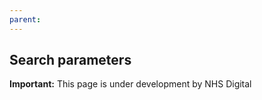 ```yaml
---
parent: 
---
```

## Search parameters

<div markdown="span" class="alert alert-warning" role="alert"><i class="fa fa-warning"></i><b> Important:</b> This page is under development by NHS Digital</div>
